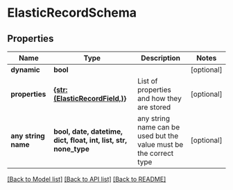 # ElasticRecordSchema


## Properties
Name | Type | Description | Notes
------------ | ------------- | ------------- | -------------
**dynamic** | **bool** |  | [optional] 
**properties** | [**{str: (ElasticRecordField,)}**](ElasticRecordField.md) | List of properties and how they are stored | [optional] 
**any string name** | **bool, date, datetime, dict, float, int, list, str, none_type** | any string name can be used but the value must be the correct type | [optional]

[[Back to Model list]](../README.md#documentation-for-models) [[Back to API list]](../README.md#documentation-for-api-endpoints) [[Back to README]](../README.md)


